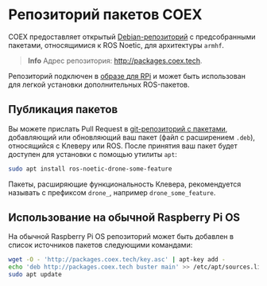 # Репозиторий пакетов COEX

COEX предоставляет открытый [Debian-репозиторий](https://wiki.debian.org/ru/SourcesList) с предсобранными пакетами, относящимися к ROS Noetic, для архитектуры `armhf`.

> **Info** Адрес репозитория: http://packages.coex.tech.

Репозиторий подключен в [образе для RPi](image.md) и может быть использован для легкой установки дополнительных ROS-пакетов.

## Публикация пакетов

Вы можете прислать Pull Request в [git-репозиторий с пакетами](https://github.com/CopterExpress/packages), добавляющий или обновляющий ваш пакет (файл с расширением `.deb`), относящийся с Клеверу или ROS. После принятия ваш пакет будет доступен для установки с помощью утилиты `apt`:

```bash
sudo apt install ros-noetic-drone-some-feature
```

Пакеты, расширяющие функциональность Клевера, рекомендуется называть с префиксом `drone_`, например `drone_some_feature`.

## Использование на обычной Raspberry Pi OS

На обычной Raspberry Pi OS репозиторий может быть добавлен в список источников пакетов следующими командами:

```bash
wget -O - 'http://packages.coex.tech/key.asc' | apt-key add -
echo 'deb http://packages.coex.tech buster main' >> /etc/apt/sources.list
sudo apt update
```
